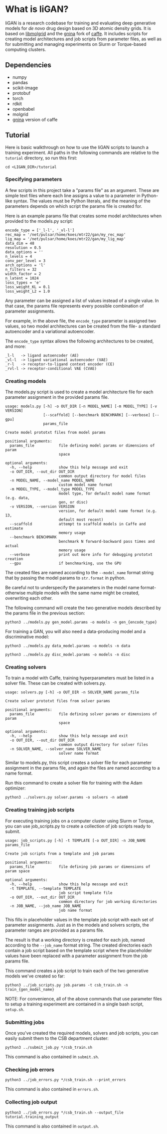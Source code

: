 # What is liGAN?

liGAN is a research codebase for training and evaluating deep generative models for *de novo* drug design based on 3D atomic density grids. It is based on [libmolgrid](https://github.com/gnina/libmolgrid) and the [gnina](https://github.com/gnina/gnina) fork of [caffe](https://github.com/BVLC/caffe). It includes scripts for creating model architectures and job scripts from parameter files, as well as for submitting and managing experiments on Slurm or Torque-based computing clusters.

## Dependencies

- numpy
- pandas
- scikit-image
- protobuf
- torch
- rdkit
- openbabel
- molgrid
- [gnina](https://github.com/gnina/gnina) version of caffe

## Tutorial

Here is basic walkthrough on how to use the liGAN scripts to launch a training experiment. All paths in the following commands are relative to the `tutorial` directory, so run this first:

`cd <LIGAN_DIR>/tutorial`

### Specifying parameters

A few scripts in this project take a "params file" as an argument. These are simple text files where each line assigns a value to a parameter in Python-like syntax. The values must be Python literals, and the meaning of the parameters depends on which script the params file is created for.

Here is an example params file that creates some model architectures when provided to the models.py script:
```
encode_type = ['_l-l', '_vl-l']
rec_map = '/net/pulsar/home/koes/mtr22/gan/my_rec_map'
lig_map = '/net/pulsar/home/koes/mtr22/gan/my_lig_map'
data_dim = 48
resolution = 0.5
data_options = ''
n_levels = 4
conv_per_level = 3
arch_options = 'l'
n_filters = 32
width_factor = 2
n_latent = 1024
loss_types = 'e'
loss_weight_KL = 0.1
loss_weight_L2 = 1.0
```
Any parameter can be assigned a list of values instead of a single value. In that case, the params file represents every possible combination of parameter assignments.

For example, in the above file, the `encode_type` parameter is assigned two values, so two model architectures can be created from the file- a standard autoencoder and a variational autoencoder.

The `encode_type` syntax allows the following architectures to be created, and more:

```
_l-l   -> ligand autoencoder (AE)
_vl-l  -> ligand variational autoencoder (VAE)
_r-l   -> receptor-to-ligand context encoder (CE)
_rvl-l -> receptor-conditional VAE (CVAE)
```

### Creating models

The models.py script is used to create a model architecture file for each parameter assignment in the provided params file.

```
usage: models.py [-h] -o OUT_DIR [-n MODEL_NAME] [-m MODEL_TYPE] [-v VERSION]
                 [--scaffold] [--benchmark BENCHMARK] [--verbose] [--gpu]
                 params_file

Create model prototxt files from model params

positional arguments:
  params_file           file defining model params or dimensions of param
                        space

optional arguments:
  -h, --help            show this help message and exit
  -o OUT_DIR, --out_dir OUT_DIR
                        common output directory for model files
  -n MODEL_NAME, --model_name MODEL_NAME
                        custom model name format
  -m MODEL_TYPE, --model_type MODEL_TYPE
                        model type, for default model name format (e.g. data,
                        gen, or disc)
  -v VERSION, --version VERSION
                        version, for default model name format (e.g. 13,
                        default most recent)
  --scaffold            attempt to scaffold models in Caffe and estimate
                        memory usage
  --benchmark BENCHMARK
                        benchmark N forward-backward pass times and actual
                        memory usage
  --verbose             print out more info for debugging prototxt creation
  --gpu                 if benchmarking, use the GPU
```

The created files are named according to the `--model_name` format string that by passing the model params to `str.format` in python.

Be careful not to underspecify the parameters in the model name format- otherwise multiple models with the same name might be created, overwriting each other.

The following command will create the two generative models described by the params file in the previous section:

`python3 ../models.py gen_model.params -o models -n gen_{encode_type}`

For training a GAN, you will also need a data-producing model and a discriminative model:

`python3 ../models.py data_model.params -o models -n data`

`python3 ../models.py disc_model.params -o models -n disc`

### Creating solvers

To train a model with Caffe, training hyperparameters must be listed in a solver file. These can be created with solvers.py.

```
usage: solvers.py [-h] -o OUT_DIR -n SOLVER_NAME params_file

Create solver prototxt files from solver params

positional arguments:
  params_file           file defining solver params or dimensions of param
                        space

optional arguments:
  -h, --help            show this help message and exit
  -o OUT_DIR, --out_dir OUT_DIR
                        common output directory for solver files
  -n SOLVER_NAME, --solver_name SOLVER_NAME
                        solver name format
```
Similar to models.py, this script creates a solver file for each parameter assignment in the params file, and again the files are named according to a name format.

Run this command to create a solver file for training with the Adam optimizer:

`python3 ../solvers.py solver.params -o solvers -n adam0`

### Creating training job scripts

For executing training jobs on a computer cluster using Slurm or Torque, you can use job_scripts.py to create a collection of job scripts ready to submit.

```
usage: job_scripts.py [-h] -t TEMPLATE [-o OUT_DIR] -n JOB_NAME params_file

Create job scripts from a template and job params

positional arguments:
  params_file           file defining job params or dimensions of param space

optional arguments:
  -h, --help            show this help message and exit
  -t TEMPLATE, --template TEMPLATE
                        job script template file
  -o OUT_DIR, --out_dir OUT_DIR
                        common directory for job working directories
  -n JOB_NAME, --job_name JOB_NAME
                        job name format
```
This fills in placeholder values in the template job script with each set of parameter assignments. Just as in the models and solvers scripts, the parameter ranges are provided as a params file.

The result is that a working directory is created for each job, named according to the `--job_name` format string. The created directories each contain a job script based on the template script where the placeholder values have been replaced with a parameter assignment from the job params file.

This command creates a job script to train each of the two generative models we've created so far:

`python3 ../job_scripts.py job.params -t csb_train.sh -n train_{gen_model_name}`

NOTE: For convenience, all of the above commands that use parameter files to setup a training experiment are contained in a single bash script, `setup.sh`.

### Submitting jobs

Once you've created the required models, solvers and job scripts, you can easily submit them to the CSB department cluster:

`python3 ../submit_job.py */csb_train.sh`

This command is also contained in `submit.sh`.

### Checking job errors

`python3 ../job_errors.py */csb_train.sh --print_errors`

This command is also contained in `errors.sh`.

### Collecting job output

`python3 ../job_errors.py */csb_train.sh --output_file tutorial.training_output`

This command is also contained in `output.sh`.
